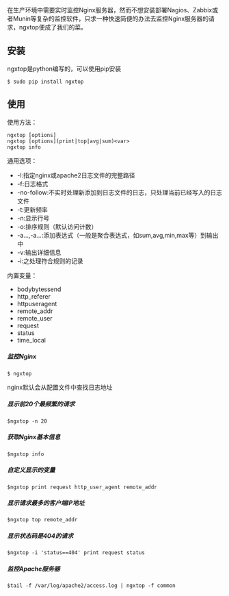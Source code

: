 在生产环境中需要实时监控Nginx服务器，然而不想安装部署Nagios、Zabbix或者Munin等复杂的监控软件，只求一种快速简便的办法去监控Nginx服务器的请求，ngxtop便成了我们的菜。

## 安装

ngxtop是python编写的，可以使用pip安装

```
$ sudo pip install ngxtop
```

## 使用

使用方法：

```
ngxtop [options]
ngxtop [options](print|top|avg|sum)<var>
ngxtop info
```

通用选项：

- -l:指定nginx或apache2日志文件的完整路径
- -f:日志格式
- -no-follow:不实时处理新添加到日志文件的日志，只处理当前已经写入的日志文件
- -t:更新频率
- -n:显示行号
- -o:排序规则（默认访问计数）
- -a...,-a...:添加表达式（一般是聚合表达式，如sum,avg,min,max等）到输出中
- -v:输出详细信息
- -i:之处理符合规则的记录

内置变量：

- bodybytessend
- http_referer
- httpuseragent
- remote_addr
- remote_user
- request
- status
- time_local

##### 监控Nginx

```
$ ngxtop
```
nginx默认会从配置文件中查找日志地址

##### 显示前20个最频繁的请求

```
$ngxtop -n 20
```

##### 获取Nginx基本信息
```
$ngxtop info
```

##### 自定义显示的变量
```
$ngxtop print request http_user_agent remote_addr
```

##### 显示请求最多的客户端IP地址

```
$ngxtop top remote_addr
```

##### 显示状态码是404的请求

```
$ngxtop -i 'status==404' print request status
```

##### 监控Apache服务器

```
$tail -f /var/log/apache2/access.log | ngxtop -f common
```
